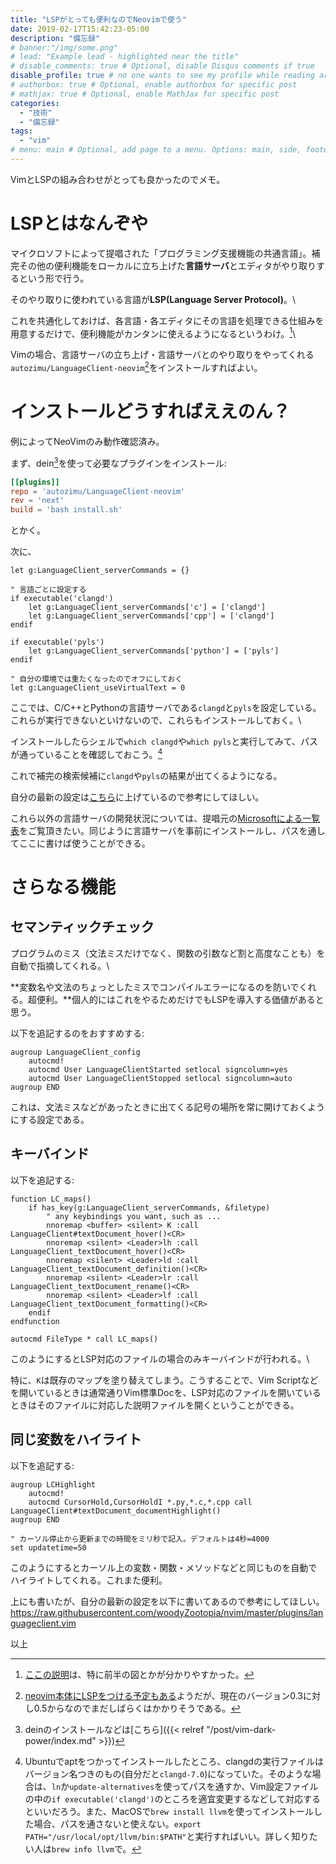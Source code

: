 ```yaml
---
title: "LSPがとっても便利なのでNeovimで使う"
date: 2019-02-17T15:42:23-05:00
description: "備忘録"
# banner:"/img/some.png"
# lead: "Example lead - highlighted near the title"
# disable_comments: true # Optional, disable Disqus comments if true
disable_profile: true # no one wants to see my profile while reading articles
# authorbox: true # Optional, enable authorbox for specific post
# mathjax: true # Optional, enable MathJax for specific post
categories:
  - "技術"
  - "備忘録"
tags:
  - "vim"
# menu: main # Optional, add page to a menu. Options: main, side, footer
---
```


VimとLSPの組み合わせがとっても良かったのでメモ。

# LSPとはなんぞや
マイクロソフトによって提唱された「プログラミング支援機能の共通言語」。補完その他の便利機能をローカルに立ち上げた**言語サーバ**とエディタがやり取りするという形で行う。

そのやり取りに使われている言語が**LSP(Language Server Protocol)**。\

これを共通化しておけば、各言語・各エディタにその言語を処理できる仕組みを用意するだけで、便利機能がカンタンに使えるようになるというわけ。[^ref]\

Vimの場合、言語サーバの立ち上げ・言語サーバとのやり取りをやってくれる`autozimu/LanguageClient-neovim`[^native_support]をインストールすればよい。

[^ref]:[ここの説明](https://qiita.com/atsushieno/items/ce31df9bd88e98eec5c4)は、特に前半の図とかが分かりやすかった。
[^native_support]:[neovim本体にLSPをつける予定もある](https://neovim.io/roadmap/)ようだが、現在のバージョン0.3に対し0.5からなのでまだしばらくはかかりそうである。

# インストールどうすればええのん？

例によってNeoVimのみ動作確認済み。

まず、dein[^prereq]を使って必要なプラグインをインストール:

[^prereq]: deinのインストールなどは[こちら]({{< relref "/post/vim-dark-power/index.md" >}})

```dein.toml
[[plugins]]
repo = 'autozimu/LanguageClient-neovim'
rev = 'next'
build = 'bash install.sh'
```
とかく。

次に、

```init.vim
let g:LanguageClient_serverCommands = {}

" 言語ごとに設定する
if executable('clangd')
    let g:LanguageClient_serverCommands['c'] = ['clangd']
    let g:LanguageClient_serverCommands['cpp'] = ['clangd']
endif

if executable('pyls')
    let g:LanguageClient_serverCommands['python'] = ['pyls']
endif

" 自分の環境では重たくなったのでオフにしておく
let g:LanguageClient_useVirtualText = 0
```

ここでは、C/C++とPythonの言語サーバである`clangd`と`pyls`を設定している。これらが実行できないといけないので、これらもインストールしておく。\

インストールしたらシェルで`which clangd`や`which pyls`と実行してみて、パスが通っていることを確認しておこう。[^path_problem]

[^path_problem]:Ubuntuでaptをつかってインストールしたところ、clangdの実行ファイルはバージョン名つきのもの(自分だと`clangd-7.0`)になっていた。そのような場合は、`ln`か`update-alternatives`を使ってパスを通すか、Vim設定ファイルの中の`if executable('clangd')`のところを適宜変更するなどして対応するといいだろう。また、MacOSで`brew install llvm`を使ってインストールした場合、パスを通さないと使えない。`export PATH="/usr/local/opt/llvm/bin:$PATH"`と実行すればいい。詳しく知りたい人は`brew info llvm`で。

これで補完の検索候補に`clangd`や`pyls`の結果が出てくるようになる。

自分の最新の設定は[こちら](https://raw.githubusercontent.com/woodyZootopia/nvim/master/plugins/languageclient.vim)に上げているので参考にしてほしい。

これら以外の言語サーバの開発状況については、提唱元の[Microsoftによる一覧表](https://microsoft.github.io/language-server-protocol/implementors/servers/)をご覧頂きたい。同じように言語サーバを事前にインストールし、パスを通してここに書けば使うことができる。

# さらなる機能

## セマンティックチェック
プログラムのミス（文法ミスだけでなく、関数の引数など割と高度なことも）を自動で指摘してくれる。\

**変数名や文法のちょっとしたミスでコンパイルエラーになるのを防いでくれる。超便利。**個人的にはこれをやるためだけでもLSPを導入する価値があると思う。

以下を追記するのをおすすめする:

```init.vim
augroup LanguageClient_config
    autocmd!
    autocmd User LanguageClientStarted setlocal signcolumn=yes
    autocmd User LanguageClientStopped setlocal signcolumn=auto
augroup END
```
これは、文法ミスなどがあったときに出てくる記号の場所を常に開けておくようにする設定である。

## キーバインド
以下を追記する:
```init.vim
function LC_maps()
    if has_key(g:LanguageClient_serverCommands, &filetype)
        " any keybindings you want, such as ...
        nnoremap <buffer> <silent> K :call LanguageClient#textDocument_hover()<CR>
        nnoremap <silent> <Leader>lh :call LanguageClient_textDocument_hover()<CR>
        nnoremap <silent> <Leader>ld :call LanguageClient_textDocument_definition()<CR>
        nnoremap <silent> <Leader>lr :call LanguageClient_textDocument_rename()<CR>
        nnoremap <silent> <Leader>lf :call LanguageClient_textDocument_formatting()<CR>
    endif
endfunction

autocmd FileType * call LC_maps()
```

このようにするとLSP対応のファイルの場合のみキーバインドが行われる。\

特に、`K`は既存のマップを塗り替えてしまう。こうすることで、Vim Scriptなどを開いているときは通常通りVim標準Docを、LSP対応のファイルを開いているときはそのファイルに対応した説明ファイルを開くということができる。

## 同じ変数をハイライト
以下を追記する:
```init.vim
augroup LCHighlight
    autocmd!
    autocmd CursorHold,CursorHoldI *.py,*.c,*.cpp call LanguageClient#textDocument_documentHighlight()
augroup END

" カーソル停止から更新までの時間をミリ秒で記入。デフォルトは4秒=4000
set updatetime=50
```

このようにするとカーソル上の変数・関数・メソッドなどと同じものを自動でハイライトしてくれる。これまた便利。

上にも書いたが、自分の最新の設定を以下に書いてあるので参考にしてほしい。
https://raw.githubusercontent.com/woodyZootopia/nvim/master/plugins/languageclient.vim

以上
